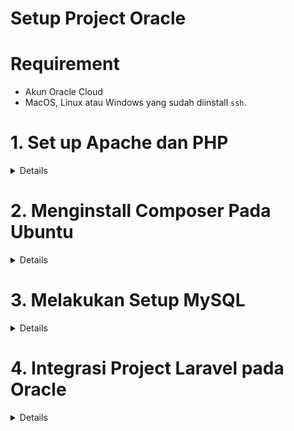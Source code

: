 # Setup Project Oracle

# Requirement

- Akun Oracle Cloud
- MacOS, Linux atau Windows yang sudah diinstall `ssh`.

# 1. Set up Apache dan PHP

<details>

## Menginstall Apache2

1. Lakukan koneksi ke instance menggunakan SSH.

   `ssh -i <private-key-file> ubuntu@<ip-public-instance>`

2. Install Apache Server

   `sudo apt update`

   `sudo apt -y install apache2`

3. Restart Apache

   `sudo systemctl restart apache2`

4. Konfigurasi Firewall

   `sudo iptables -I INPUT 6 -m state --state NEW -p tcp --dport 80 -j ACCEPT`

   `sudo netfilter-persistent save`

5. Akses Apache Server pada browser menggunakan perintah `curl localhost` atau **http://public-ip-address**.

   ![](img/apache.PNG)

## Mengatur Hak Akses pada Direktori Apache2

- `sudo chmod -R 755 /var/www/`

- `sudo chmod -R 755 /etc/apache2/sites-available/`

- `sudo chmod -R 755 /etc/apache2/sites-enabled/`

- `sudo chown -R ubuntu:ubuntu /var/www/`

- `sudo chown -R ubuntu:ubuntu /etc/apache2/sites-available/`

- `sudo chown -R ubuntu:ubuntu /etc/apache2/sites-enabled/`

## Menginstall PHP 7

1.  Install PHP 7 menggunakan perintah berikut.

    `sudo apt -y install php libapache2-mod-php`

2.  Verifikasi Instalasi dan Restart Apache.

        `php -v`

        `sudo systemctl restart apache2`

    </details>

# 2. Menginstall Composer Pada Ubuntu

<details>

Jalankan perintah berikut pada terminal

      php -r "copy('https://getcomposer.org/installer', 'composer-setup.php');"`

      php -r "if (hash_file('sha384', 'composer-setup.php') === '906a84df04cea2aa72f40b5f787e49f22d4c2f19492ac310e8cba5b96ac8b64115ac402c8cd292b8a03482574915d1a8') { echo 'Installer verified'; } else { echo 'Installer corrupt'; unlink('composer-setup.php'); } echo PHP_EOL;"

      sudo php composer-setup.php --install-dir=/usr/bin --filename=composer

Lakukan pengecekan pada terminal menggunakan perintah `composer`.

</details>

# 3. Melakukan Setup MySQL

<details>

1. Install MySQL

`sudo apt install mysql-client-core-8.0`

2. Mengkoneksikan MySQL

   `mysql -u (admin-database) -p -h (ip-private-mysql)`

3. Membuat Database

   `create database nama_database;`

4. Memberikan akses pada Database

   `grant all privileges on nama_database.* to admin;`

5. Mengaktifkan ekstensi MySQL

   Untuk dapat mengaktifkan ekstensi ini, dapat dilakukan dengan mengakses direktori file PHP **cd /etc/php/7.4/apache2/php.ini**.

   Hilangkan tanda `;` untuk mengaktifkan ekstensi, lalu save.

6. Restart Apache2

   `sudo service apache2 restart`

   `sudo chown www-data:www-data -R *`
   </details>

# 4. Integrasi Project Laravel pada Oracle

<details>

1.  Clone Project pada direktori `var/www/` menggunakan `git clone nama_project`.

2.  Masuk ke folder project yang telah di-clone, lalu ketikkan perintah `composer update`.

3.  Lakukan Generate Key dengan perintah `php artisan key:generate`.

4.  Edit pada file `.env` dan sesuaikan Database yang akan digunakan, kemudian save.

        DB_CONNECTION=mysql

        DB_HOST=ip-private-mysql

        DB_PORT=3306

        DB_DATABASE=nama_database

        DB_USERNAME=user-database

        DB_PASSWORD=password-database

5.  Lakukan konfigurasi Apache

    Konfigutasi Apache bertujuan agar Ip Address Instance yang diakses mengarah ke project yang telah kita integrasikan. File yang akan dikonfigurasi terletak pada **/etc/apache2/sites-available/000-default.conf**.

    Untuk dapat mengedit file tersebut, dapat menggunakan perintah sebagai berikut.

    `sudo nano /etc/apache2/sites-available/000-default.conf`

    Tambahkan kode berikut pada file

        DocumentRoot /var/www/nama_project/public

        <Directory /var/www/nama_project/public>

            AllowOverride All

            Order allow, deny

            allow from all

        </Directory>

    ilustrasinya sebagai berikut

    ![](img/sites-available.PNG)

6.  Restart Apache menggunakan perintah berikut

    `a2enmod rewrite`

    `sudo /etc/init.d/apache2/restart`

7.  Cek pada browser menggunakan IP Public Instance.

</details>
